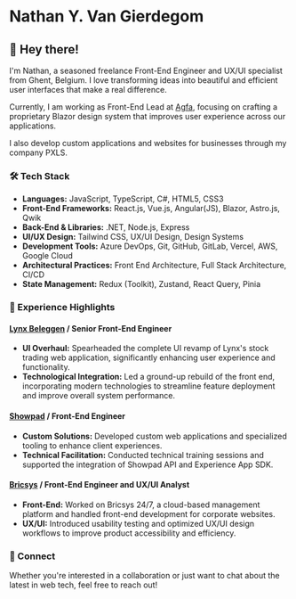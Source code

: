 # Nathan Y. Van Gierdegom

## 👋 Hey there!

I'm Nathan, a seasoned freelance Front-End Engineer and UX/UI specialist from Ghent, Belgium. I love transforming ideas into beautiful and efficient user interfaces that make a real difference. 

Currently, I am working as Front-End Lead at [Agfa](https://www.agfa.com/corporate/), focusing on crafting a proprietary Blazor design system that improves user experience across our applications.

I also develop custom applications and websites for businesses through my company PXLS. 

### 🛠 Tech Stack

- **Languages:** JavaScript, TypeScript, C#, HTML5, CSS3
- **Front-End Frameworks:** React.js, Vue.js, Angular(JS), Blazor, Astro.js, Qwik
- **Back-End & Libraries:** .NET, Node.js, Express
- **UI/UX Design:** Tailwind CSS, UX/UI Design, Design Systems
- **Development Tools:** Azure DevOps, Git, GitHub, GitLab, Vercel, AWS, Google Cloud
- **Architectural Practices:** Front End Architecture, Full Stack Architecture, CI/CD
- **State Management:** Redux (Toolkit), Zustand, React Query, Pinia


### 💼 Experience Highlights

#### [Lynx Beleggen](https://www.lynx.be/) / Senior Front-End Engineer
- **UI Overhaul:** Spearheaded the complete UI revamp of Lynx's stock trading web application, significantly enhancing user experience and functionality.
- **Technological Integration:** Led a ground-up rebuild of the front end, incorporating modern technologies to streamline feature deployment and improve overall system performance.

#### [Showpad](https://www.showpad.com/) / Front-End Engineer
- **Custom Solutions:** Developed custom web applications and specialized tooling to enhance client experiences.
- **Technical Facilitation:** Conducted technical training sessions and supported the integration of Showpad API and Experience App SDK.

#### [Bricsys](https://www.bricsys.com/nl-be/247) / Front-End Engineer and UX/UI Analyst
- **Front-End:** Worked on Bricsys 24/7, a cloud-based management platform and handled front-end development for corporate websites.
- **UX/UI:** Introduced usability testing and optimized UX/UI design workflows to improve product accessibility and efficiency.

### 🤝 Connect

Whether you're interested in a collaboration or just want to chat about the latest in web tech, feel free to reach out!

